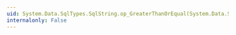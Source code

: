 ```yaml
---
uid: System.Data.SqlTypes.SqlString.op_GreaterThanOrEqual(System.Data.SqlTypes.SqlString,System.Data.SqlTypes.SqlString)
internalonly: False
---
```

